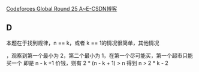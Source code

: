[Codeforces Global Round 25 A~E-CSDN博客](https://blog.csdn.net/Code_Shark/article/details/137671629)

## D

本题在于找到规律，n == k，或者 k == 1的情况很简单，其他情况

，观察到第一个最小为 2，第二个最小为 1，在第一个尽可能买，第一个超市只能买一个 即是 n - k +1 价钱，则有 2 * (n - k + 1) > n      得到 n > 2 * k - 2